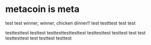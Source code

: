 # metacoin is meta

test
test
winner, winner, chicken dinner!!
test
testttest
test
test

testtesttest
testtest
testtesttesttesttest
testtesttest
testtest
test
test
testtesttest
test
testtest
testtest
